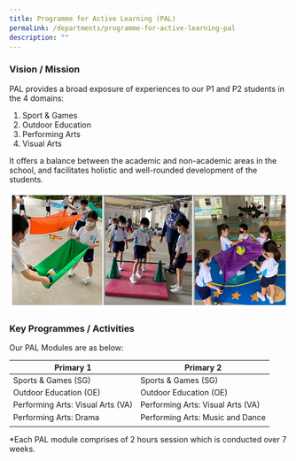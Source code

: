 ```yaml
---
title: Programme for Active Learning (PAL)
permalink: /departments/programme-for-active-learning-pal
description: ""
---
```

### Vision / Mission

PAL provides a broad exposure of experiences to our P1 and P2 students in the 4 domains: <br>
1) Sport & Games <br>
2) Outdoor Education <br>
3) Performing Arts <br>
4) Visual Arts

It offers a balance between the academic and non-academic areas in the school, and facilitates holistic and well-rounded development of the students.

![](/images/Banner_PAL_2021.jpg)

### Key Programmes / Activities

Our PAL Modules are as below:

| Primary 1 | Primary 2 |
|---|---|
| Sports & Games (SG) | Sports & Games (SG) |
| Outdoor Education (OE) | Outdoor Education (OE) |
| Performing Arts: Visual Arts (VA) | Performing Arts: Visual Arts (VA) |
| Performing Arts: Drama | Performing Arts: Music and Dance |
| | |

\*Each PAL module comprises of 2 hours session which is conducted over 7 weeks.